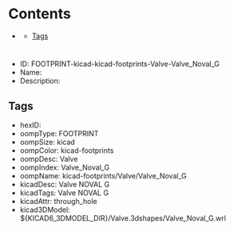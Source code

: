 



Contents
========

* [](#)
	* [Tags](#tags)

# 

- ID: FOOTPRINT-kicad-kicad-footprints-Valve-Valve_Noval_G
- Name: 
- Description: 

## Tags

- hexID: 
- oompType: FOOTPRINT
- oompSize: kicad
- oompColor: kicad-footprints
- oompDesc: Valve
- oompIndex: Valve_Noval_G
- oompName: kicad-footprints/Valve/Valve_Noval_G
- kicadDesc: Valve NOVAL G
- kicadTags: Valve NOVAL G
- kicadAttr: through_hole
- kicad3DModel: ${KICAD6_3DMODEL_DIR}/Valve.3dshapes/Valve_Noval_G.wrl
